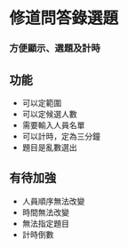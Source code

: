 # 修道問答錄選題
### 方便顯示、選題及計時

## 功能
* 可以定範圍
* 可以定候選人數
* 需要輸入人員名單
* 可以計時，定為三分鐘
* 題目是亂數選出

## 有待加強
* 人員順序無法改變
* 時間無法改變
* 無法指定題目
* 計時倒數
